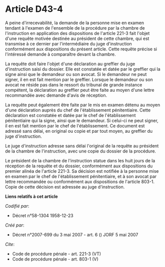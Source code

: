 # Article D43-4

A peine d'irrecevabilité, la demande de la personne mise en examen tendant à l'examen de l'ensemble de la procédure par la
chambre de l'instruction en application des dispositions de l'article 221-3 fait l'objet d'une requête motivée destinée au
président de cette chambre, qui est transmise à ce dernier par l'intermédiaire du juge d'instruction conformément aux
dispositions du présent article. Cette requête précise si l'intéressé demande à comparaître devant la chambre. 

La requête doit faire l'objet d'une déclaration au greffier du juge d'instruction saisi du dossier. Elle est constatée et
datée par le greffier qui la signe ainsi que le demandeur ou son avocat. Si le demandeur ne peut signer, il en est fait
mention par le greffier. Lorsque le demandeur ou son avocat ne réside pas dans le ressort du tribunal de grande instance
compétent, la déclaration au greffier peut être faite au moyen d'une lettre recommandée avec demande d'avis de réception. 

La requête peut également être faite par le mis en examen détenu au moyen d'une déclaration auprès du chef de l'établissement
pénitentiaire. Cette déclaration est constatée et datée par le chef de l'établissement pénitentiaire qui la signe, ainsi que
le demandeur. Si celui-ci ne peut signer, il en est fait mention par le chef de l'établissement. Ce document est adressé sans
délai, en original ou copie et par tout moyen, au greffier du juge d'instruction. 

Le juge d'instruction adresse sans délai l'original de la requête au président de la chambre de l'instruction, avec une copie
du dossier de la procédure. 

Le président de la chambre de l'instruction statue dans les huit jours de la réception de la requête et du dossier,
conformément aux dispositions du premier alinéa de l'article 221-3. Sa décision est notifiée à la personne mise en examen par
le chef de l'établissement pénitentiaire, et à son avocat par lettre recommandée ou conformément aux dispositions de
l'article 803-1. Copie de cette décision est adressée au juge d'instruction.

**Liens relatifs à cet article**

_Codifié par_:

  - Décret n°58-1304 1958-12-23

_Créé par_:

  - Décret n°2007-699 du 3 mai 2007 - art. 6 () JORF 5 mai 2007

_Cite_:

  - Code de procédure pénale - art. 221-3 (VT)
  - Code de procédure pénale - art. 803-1 (V)
